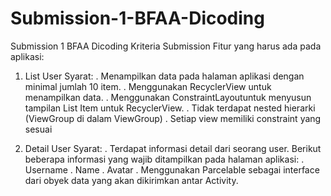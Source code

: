 # Submission-1-BFAA-Dicoding
Submission 1 BFAA Dicoding
Kriteria Submission
Fitur yang harus ada pada aplikasi:

1. List User
   Syarat:
    . Menampilkan data pada halaman aplikasi dengan minimal jumlah 10 item.
    . Menggunakan RecyclerView untuk menampilkan data.
    . Menggunakan ConstraintLayoutuntuk menyusun tampilan List Item untuk RecyclerView.
    . Tidak terdapat nested hierarki (ViewGroup di dalam ViewGroup)
    . Setiap view memiliki constraint yang sesuai

2. Detail User
   Syarat:
   . Terdapat informasi detail dari seorang user. Berikut beberapa informasi yang wajib ditampilkan pada halaman aplikasi:
   . Username 
   . Name
   . Avatar
   . Menggunakan Parcelable sebagai interface dari obyek data yang akan dikirimkan antar Activity.

